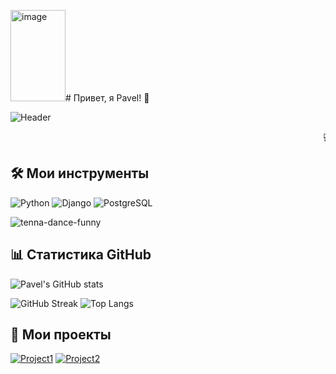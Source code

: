 <img width="88" height="146" alt="image" src="https://github.com/user-attachments/assets/19d65b5f-4475-4090-ab4c-99d870d313ff" /># Привет, я Pavel! 👋

![Header](https://media.giphy.com/media/3o7aD2saalBwwftBIY/giphy.gif)

<marquee behavior="scroll" direction="left">💻 Python, Django, Веб-разработка и Автоматизация процессов!</marquee>

## 🛠 Мои инструменты
![Python](https://img.shields.io/badge/Python-3776AB?style=for-the-badge&logo=python&logoColor=white)
![Django](https://img.shields.io/badge/Django-092E20?style=for-the-badge&logo=django&logoColor=white)
![PostgreSQL](https://img.shields.io/badge/PostgreSQL-316192?style=for-the-badge&logo=postgresql&logoColor=white)


![tenna-dance-funny](https://github.com/user-attachments/assets/46b8854e-e8fa-488a-bfbf-0062666a591e)


## 📊 Статистика GitHub
![Pavel's GitHub stats](https://github-readme-stats.vercel.app/api?username=YourUsername&show_icons=true&theme=radical&count_private=true&hide=prs&title_color=ff69b4&icon_color=00ffff&text_color=ffffff&bg_color=0d1117)

![GitHub Streak](https://github-readme-streak-stats.herokuapp.com/?user=YourUsername&theme=radical)
![Top Langs](https://github-readme-stats.vercel.app/api/top-langs/?username=YourUsername&layout=compact&theme=radical)

## 📁 Мои проекты
[![Project1](https://github-readme-stats.vercel.app/api/pin/?username=YourUsername&repo=Project1&theme=radical)](https://github.com/YourUsername/Project1)
[![Project2](https://github-readme-stats.vercel.app/api/pin/?username=YourUsername&repo=Project2&theme=radical)](https://github.com/YourUsername/Project2)

